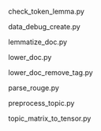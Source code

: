 check_token_lemma.py

data_debug_create.py

lemmatize_doc.py

lower_doc.py

lower_doc_remove_tag.py

parse_rouge.py

preprocess_topic.py

topic_matrix_to_tensor.py